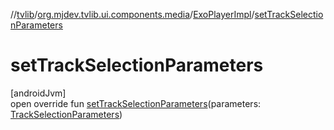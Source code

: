 //[tvlib](../../../index.md)/[org.mjdev.tvlib.ui.components.media](../index.md)/[ExoPlayerImpl](index.md)/[setTrackSelectionParameters](set-track-selection-parameters.md)

# setTrackSelectionParameters

[androidJvm]\
open override fun [setTrackSelectionParameters](set-track-selection-parameters.md)(parameters: [TrackSelectionParameters](https://developer.android.com/reference/kotlin/androidx/media3/common/TrackSelectionParameters.html))
